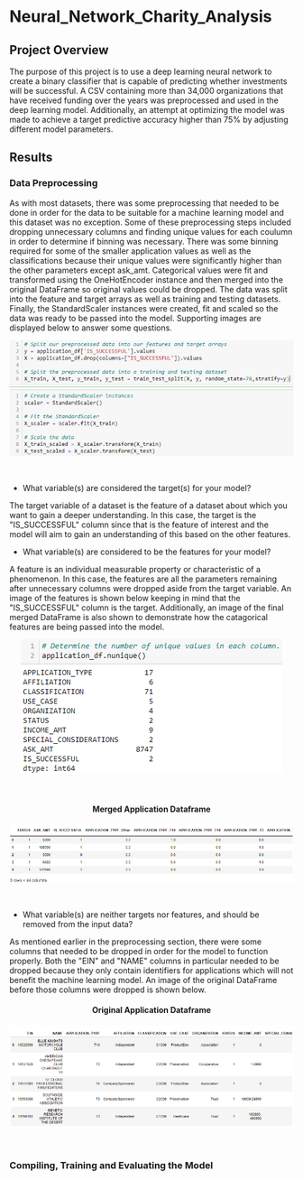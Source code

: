# Neural_Network_Charity_Analysis
## Project Overview
The purpose of this project is to use a deep learning neural network to create a binary classifier
that is capable of predicting whether investments will be successful. A CSV containing more than 
34,000 organizations that have received funding over the years was preprocessed and used in the 
deep learning model. Additionally, an attempt at optimizing the model was made to achieve a target 
predictive accuracy higher than 75% by adjusting different model parameters. 

## Results
### Data Preprocessing 
As with most datasets, there was some preprocessing that needed to be done in order for the data
to be suitable for a machine learning model and this dataset was no exception. Some of these 
preprocessing steps included dropping unnecessary columns and finding unique values for each
coulumn in order to determine if binning was necessary. There was some binning required for 
some of the smaller application values as well as the classifications because their unique 
values were significantly higher than the other parameters except ask_amt. Categorical values
were fit and transformed using the OneHotEncoder instance and then merged into the original 
DataFrame so original values could be dropped. The data was split into the feature and target
arrays as well as training and testing datasets. Finally, the StandardScaler instances were 
created, fit and scaled so the data was ready to be passed into the model. Supporting images 
are displayed below to answer some questions.<br>

<p align="center">
    <img src= "https://github.com/Bropell/Neural_Network_Charity_Analysis/blob/main/Resources/Targets%20and%20Features.png"/>
</p><br>

- What variable(s) are considered the target(s) for your model?<br>

The target variable of a dataset is the feature of a dataset about which you want to gain a deeper
understanding. In this case, the target is the "IS_SUCCESSFUL" column since that is the feature of
interest and the model will aim to gain an understanding of this based on the other features. 

- What variable(s) are considered to be the features for your model?<br>

A feature is an individual measurable property or characteristic of a phenomenon. In this case, the 
features are all the parameters remaining after unnecessary columns were dropped aside from the target
variable. An image of the features is shown below keeping in mind that the "IS_SUCCESSFUL" column is 
the target. Additionally, an image of the final merged DataFrame is also shown to demonstrate how the
catagorical features are being passed into the model.<br>

<p align="center">
    <img src= "https://github.com/Bropell/Neural_Network_Charity_Analysis/blob/main/Resources/Features.png"/>
</p><br>

<h4 align="center">Merged Application Dataframe</h4>
<p align="center">
    <img src= "https://github.com/Bropell/Neural_Network_Charity_Analysis/blob/main/Resources/application_df.png"/>
</p><br>

- What variable(s) are neither targets nor features, and should be removed from the input data?<br>

As mentioned earlier in the preprocessing section, there were some columns that needed to be dropped in order
for the model to function properly. Both the "EIN" and "NAME" columns in particular needed to be dropped because
they only contain identifiers for applications which will not benefit the machine learning model. An image of the
original DataFrame before those columns were dropped is shown below.<br>

<h4 align="center">Original Application Dataframe</h4>
<p align="center">
    <img src= "https://github.com/Bropell/Neural_Network_Charity_Analysis/blob/main/Resources/application_df_original.png"/>
</p><br>

### Compiling, Training and Evaluating the Model
